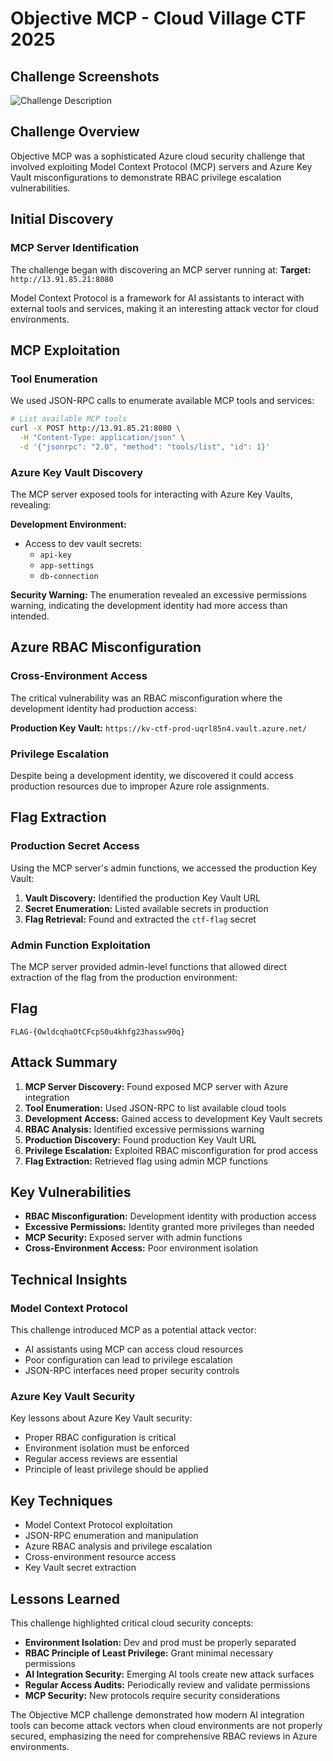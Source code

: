 # Objective MCP - Cloud Village CTF 2025

## Challenge Screenshots

![Challenge Description](./Objective_MCP_750pts.jpg)

## Challenge Overview

Objective MCP was a sophisticated Azure cloud security challenge that involved exploiting Model Context Protocol (MCP) servers and Azure Key Vault misconfigurations to demonstrate RBAC privilege escalation vulnerabilities.

## Initial Discovery

### MCP Server Identification
The challenge began with discovering an MCP server running at:
**Target:** `http://13.91.85.21:8080`

Model Context Protocol is a framework for AI assistants to interact with external tools and services, making it an interesting attack vector for cloud environments.

## MCP Exploitation

### Tool Enumeration
We used JSON-RPC calls to enumerate available MCP tools and services:

```bash
# List available MCP tools
curl -X POST http://13.91.85.21:8080 \
  -H "Content-Type: application/json" \
  -d '{"jsonrpc": "2.0", "method": "tools/list", "id": 1}'
```

### Azure Key Vault Discovery
The MCP server exposed tools for interacting with Azure Key Vaults, revealing:

**Development Environment:**
- Access to dev vault secrets:
  - `api-key`
  - `app-settings` 
  - `db-connection`

**Security Warning:** The enumeration revealed an excessive permissions warning, indicating the development identity had more access than intended.

## Azure RBAC Misconfiguration

### Cross-Environment Access
The critical vulnerability was an RBAC misconfiguration where the development identity had production access:

**Production Key Vault:** `https://kv-ctf-prod-uqrl85n4.vault.azure.net/`

### Privilege Escalation
Despite being a development identity, we discovered it could access production resources due to improper Azure role assignments.

## Flag Extraction

### Production Secret Access
Using the MCP server's admin functions, we accessed the production Key Vault:

1. **Vault Discovery:** Identified the production Key Vault URL
2. **Secret Enumeration:** Listed available secrets in production
3. **Flag Retrieval:** Found and extracted the `ctf-flag` secret

### Admin Function Exploitation
The MCP server provided admin-level functions that allowed direct extraction of the flag from the production environment:

## Flag
`FLAG-{OwldcqhaOtCFcpS0u4khfg23hassw90q}`

## Attack Summary

1. **MCP Server Discovery:** Found exposed MCP server with Azure integration
2. **Tool Enumeration:** Used JSON-RPC to list available cloud tools  
3. **Development Access:** Gained access to development Key Vault secrets
4. **RBAC Analysis:** Identified excessive permissions warning
5. **Production Discovery:** Found production Key Vault URL
6. **Privilege Escalation:** Exploited RBAC misconfiguration for prod access
7. **Flag Extraction:** Retrieved flag using admin MCP functions

## Key Vulnerabilities

- **RBAC Misconfiguration:** Development identity with production access
- **Excessive Permissions:** Identity granted more privileges than needed
- **MCP Security:** Exposed server with admin functions
- **Cross-Environment Access:** Poor environment isolation

## Technical Insights

### Model Context Protocol
This challenge introduced MCP as a potential attack vector:
- AI assistants using MCP can access cloud resources
- Poor configuration can lead to privilege escalation
- JSON-RPC interfaces need proper security controls

### Azure Key Vault Security
Key lessons about Azure Key Vault security:
- Proper RBAC configuration is critical
- Environment isolation must be enforced
- Regular access reviews are essential
- Principle of least privilege should be applied

## Key Techniques
- Model Context Protocol exploitation
- JSON-RPC enumeration and manipulation
- Azure RBAC analysis and privilege escalation
- Cross-environment resource access
- Key Vault secret extraction

## Lessons Learned

This challenge highlighted critical cloud security concepts:
- **Environment Isolation:** Dev and prod must be properly separated
- **RBAC Principle of Least Privilege:** Grant minimal necessary permissions
- **AI Integration Security:** Emerging AI tools create new attack surfaces
- **Regular Access Audits:** Periodically review and validate permissions
- **MCP Security:** New protocols require security considerations

The Objective MCP challenge demonstrated how modern AI integration tools can become attack vectors when cloud environments are not properly secured, emphasizing the need for comprehensive RBAC reviews in Azure environments.